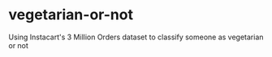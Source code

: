 # vegetarian-or-not
Using Instacart's 3 Million Orders dataset to classify someone as vegetarian or not
